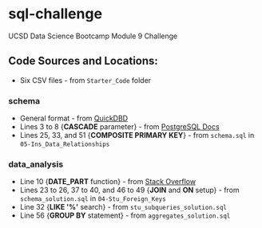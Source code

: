 # sql-challenge

UCSD Data Science Bootcamp Module 9 Challenge

## Code Sources and Locations:

- Six CSV files - from `Starter_Code` folder

### **schema**
- General format - from [QuickDBD](https://app.quickdatabasediagrams.com)
- Lines 3 to 8 {**CASCADE** parameter} - from [PostgreSQL Docs](https://www.postgresql.org/docs/current/sql-droptable.html)
- Lines 25, 33, and 51 {**COMPOSITE PRIMARY KEY**} - from `schema.sql` in `05-Ins_Data_Relationships`

### **data_analysis**
- Line 10 {**DATE_PART** function} - from [Stack Overflow](https://stackoverflow.com/questions/36203613/how-to-extract-year-from-date-in-postgresql)
- Lines 23 to 26, 37 to 40, and 46 to 49 {**JOIN** and **ON** setup} - from `schema_solution.sql` in `04-Stu_Foreign_Keys`
- Line 32 {**LIKE '%'** search} - from `stu_subqueries_solution.sql`
- Line 56 {**GROUP BY** statement} - from `aggregates_solution.sql`